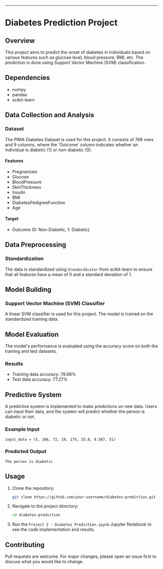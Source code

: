 

---

# Diabetes Prediction Project

## Overview
This project aims to predict the onset of diabetes in individuals based on various features such as glucose level, blood pressure, BMI, etc. The prediction is done using Support Vector Machine (SVM) classification.

## Dependencies
- numpy
- pandas
- scikit-learn

## Data Collection and Analysis
### Dataset
The PIMA Diabetes Dataset is used for this project. It consists of 768 rows and 9 columns, where the 'Outcome' column indicates whether an individual is diabetic (1) or non-diabetic (0).

#### Features
- Pregnancies
- Glucose
- BloodPressure
- SkinThickness
- Insulin
- BMI
- DiabetesPedigreeFunction
- Age

#### Target
- Outcome (0: Non-Diabetic, 1: Diabetic)

## Data Preprocessing
### Standardization
The data is standardized using `StandardScaler` from scikit-learn to ensure that all features have a mean of 0 and a standard deviation of 1.

## Model Building
### Support Vector Machine (SVM) Classifier
A linear SVM classifier is used for this project. The model is trained on the standardized training data.

## Model Evaluation
The model's performance is evaluated using the accuracy score on both the training and test datasets.

### Results
- Training data accuracy: 78.66%
- Test data accuracy: 77.27%

## Predictive System
A predictive system is implemented to make predictions on new data. Users can input their data, and the system will predict whether the person is diabetic or not.

### Example Input
```
input_data = (5, 166, 72, 19, 175, 25.8, 0.587, 51)
```

### Predicted Output
```
The person is diabetic
```

## Usage
1. Clone the repository:
    ```bash
    git clone https://github.com/your-username/diabetes-prediction.git
    ```
2. Navigate to the project directory:
    ```bash
    cd diabetes-prediction
    ```
3. Run the `Project 3 - Diabetes Prediction.ipynb` Jupyter Notebook to see the code implementation and results.

## Contributing
Pull requests are welcome. For major changes, please open an issue first to discuss what you would like to change.

